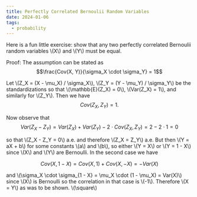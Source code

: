 ```yaml
---
title: Perfectly Correlated Bernoulii Random Variables 
date: 2024-01-06 
tags: 
  - probability 
---
```


Here is a fun little exercise: show that any two perfectly correlated Bernoulii random variables \\(X\\) and \\(Y\\) must be
equal. 

Proof: The assumption can be stated as
$$\frac{Cov(X, Y)}{\sigma_X \cdot \sigma_Y} = 1$$ 

Let \\(Z_X = (X - \mu_X) / \sigma_X\\), \\(Z_Y = (Y - \mu_Y) / \sigma_Y\\) be the standardizations so that
\\(\mathbb{E}(Z_X) = 0\\), \\(Var(Z_X) = 1\\), and similarly for \\(Z_Y\\). Then we have 
$$Cov(Z_X, Z_Y) = 1.$$

Now observe that
$$Var(Z_X - Z_Y) = Var(Z_X) + Var(Z_Y) - 2 \cdot Cov(Z_X, Z_Y)
= 2 - 2 \cdot 1 = 0$$

so that \\(Z_X - Z_Y = 0\\) a.e. and therefore \\(Z_X = Z_Y\\) a.e. But then \\(Y = aX + b\\) for some constants \\(a\\)
and \\(b\\), so either \\(Y = X\\) or \\(Y = 1 - X\\) since \\(X\\) and \\(Y\\) are Bernoulli. In the second case we have 

$$Cov(X, 1 - X) = Cov(X, 1) + Cov(X, -X) = -Var(X)$$

and \\(\sigma_X \cdot \sigma_{1 - X} = \mu_X \cdot (1 - \mu_X) = Var(X)\\) since \\(X\\) is Bernoulli so the correlation
in that case is \\(-1\\). Therefore \\(X = Y\\) as was to be shown. \\(\square\\)
